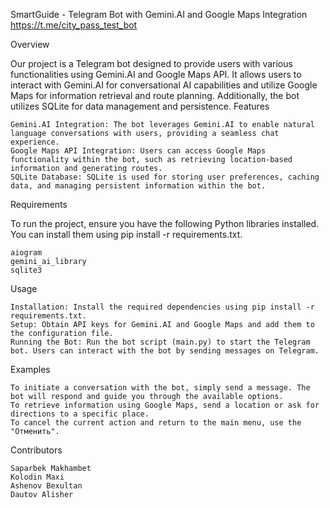 SmartGuide - Telegram Bot with Gemini.AI and Google Maps Integration
https://t.me/city_pass_test_bot

Overview

Our project is a Telegram bot designed to provide users with various functionalities using Gemini.AI and Google Maps API. It allows users to interact with Gemini.AI for conversational AI capabilities and utilize Google Maps for information retrieval and route planning. Additionally, the bot utilizes SQLite for data management and persistence.
Features

    Gemini.AI Integration: The bot leverages Gemini.AI to enable natural language conversations with users, providing a seamless chat experience.
    Google Maps API Integration: Users can access Google Maps functionality within the bot, such as retrieving location-based information and generating routes.
    SQLite Database: SQLite is used for storing user preferences, caching data, and managing persistent information within the bot.

Requirements

To run the project, ensure you have the following Python libraries installed. You can install them using pip install -r requirements.txt.

    aiogram
    gemini_ai_library
    sqlite3

Usage

    Installation: Install the required dependencies using pip install -r requirements.txt.
    Setup: Obtain API keys for Gemini.AI and Google Maps and add them to the configuration file.
    Running the Bot: Run the bot script (main.py) to start the Telegram bot. Users can interact with the bot by sending messages on Telegram.

Examples

    To initiate a conversation with the bot, simply send a message. The bot will respond and guide you through the available options.
    To retrieve information using Google Maps, send a location or ask for directions to a specific place.
    To cancel the current action and return to the main menu, use the "Отменить".

Contributors

    Saparbek Makhambet
    Kolodin Maxi
    Ashenov Bexultan
    Dautov Alisher
